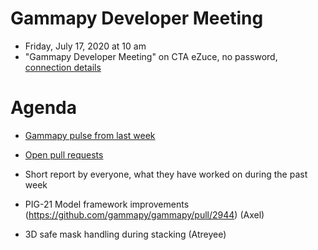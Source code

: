 # Gammapy Developer Meeting

* Friday, July 17, 2020 at 10 am
* "Gammapy Developer Meeting" on CTA eZuce, no password, [connection details](ezuce.txt)

# Agenda

* [Gammapy pulse from last week](https://github.com/gammapy/gammapy/pulse)
* [Open pull requests](https://github.com/gammapy/gammapy/pulls)
* Short report by everyone, what they have worked on during the past week

* PIG-21 Model framework improvements (https://github.com/gammapy/gammapy/pull/2944) (Axel)
* 3D safe mask handling during stacking (Atreyee)
